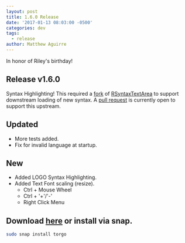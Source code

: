 ```yaml
---
layout: post
title: 1.6.0 Release
date: '2017-01-13 08:03:00 -0500'
categories: dev
tags:
  - release
author: Matthew Aguirre
---
```


In honor of Riley's birthday!

## Release v1.6.0

Syntax Highlighting!  This required a [fork](https://github.com/ZenHarbinger/RSyntaxTextArea) of [RSyntaxTextArea](https://github.com/bobbylight/RSyntaxTextArea) to support downstream loading of new syntax.  A [pull request](https://github.com/bobbylight/RSyntaxTextArea/pull/223) is currently open to support this upstream.

## Updated
- More tests added.
- Fix for invalid language at startup.

## New
- Added LOGO Syntax Highlighting.
- Added Text Font scaling (resize).
  - Ctrl + Mouse Wheel
  - Ctrl + '+'/'-'
  - Right Click Menu

## Download [here][1] or install via snap.

```sh
sudo snap install torgo
```
[1]: https://github.com/ZenHarbinger/torgo/releases
